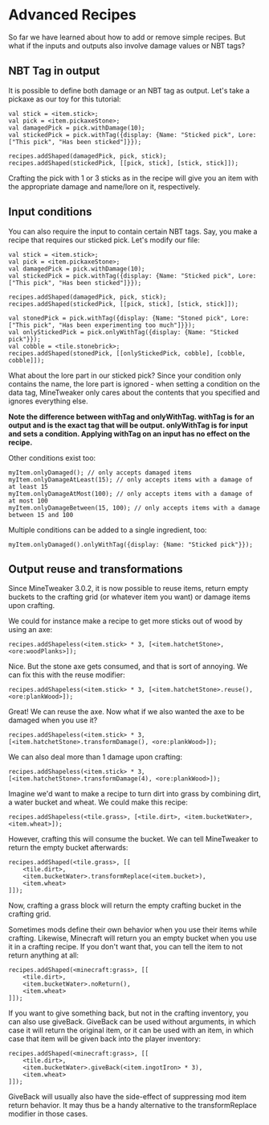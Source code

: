 # Advanced Recipes
So far we have learned about how to add or remove simple recipes. But what if the inputs and outputs also involve damage values or NBT tags?

## NBT Tag in output
It is possible to define both damage or an NBT tag as output. Let's take a pickaxe as our toy for this tutorial:

```zenscript
val stick = <item.stick>;
val pick = <item.pickaxeStone>;
val damagedPick = pick.withDamage(10);
val stickedPick = pick.withTag({display: {Name: "Sticked pick", Lore: ["This pick", "Has been sticked"]}});

recipes.addShaped(damagedPick, pick, stick);
recipes.addShaped(stickedPick, [[pick, stick], [stick, stick]]);
```
Crafting the pick with 1 or 3 sticks as in the recipe will give you an item with the appropriate damage and name/lore on it, respectively.

## Input conditions
You can also require the input to contain certain NBT tags. Say, you make a recipe that requires our sticked pick. Let's modify our file:

```zenscript
val stick = <item.stick>;
val pick = <item.pickaxeStone>;
val damagedPick = pick.withDamage(10);
val stickedPick = pick.withTag({display: {Name: "Sticked pick", Lore: ["This pick", "Has been sticked"]}});

recipes.addShaped(damagedPick, pick, stick);
recipes.addShaped(stickedPick, [[pick, stick], [stick, stick]]);

val stonedPick = pick.withTag({display: {Name: "Stoned pick", Lore: ["This pick", "Has been experimenting too much"]}});
val onlyStickedPick = pick.onlyWithTag({display: {Name: "Sticked pick"}});
val cobble = <tile.stonebrick>;
recipes.addShaped(stonedPick, [[onlyStickedPick, cobble], [cobble, cobble]]);
```
What about the lore part in our sticked pick? Since your condition only contains the name, the lore part is ignored - when setting a condition on the data tag, MineTweaker only cares about the contents that you specified and ignores everything else.

**Note the difference between withTag and onlyWithTag. withTag is for an output and is the exact tag that will be output. onlyWithTag is for input and sets a condition. Applying withTag on an input has no effect on the recipe.**

Other conditions exist too:

```zenscript
myItem.onlyDamaged(); // only accepts damaged items
myItem.onlyDamageAtLeast(15); // only accepts items with a damage of at least 15
myItem.onlyDamageAtMost(100); // only accepts items with a damage of at most 100
myItem.onlyDamageBetween(15, 100); // only accepts items with a damage between 15 and 100
```
Multiple conditions can be added to a single ingredient, too:

```zenscript
myItem.onlyDamaged().onlyWithTag({display: {Name: "Sticked pick"}});
```
## Output reuse and transformations
Since MineTweaker 3.0.2, it is now possible to reuse items, return empty buckets to the crafting grid (or whatever item you want) or damage items upon crafting.

We could for instance make a recipe to get more sticks out of wood by using an axe:

```zenscript
recipes.addShapeless(<item.stick> * 3, [<item.hatchetStone>, <ore:woodPlanks>]);
```
Nice. But the stone axe gets consumed, and that is sort of annoying. We can fix this with the reuse modifier:

```zenscript
recipes.addShapeless(<item.stick> * 3, [<item.hatchetStone>.reuse(), <ore:plankWood>]);
```
Great! We can reuse the axe. Now what if we also wanted the axe to be damaged when you use it?

```zenscript
recipes.addShapeless(<item.stick> * 3, [<item.hatchetStone>.transformDamage(), <ore:plankWood>]);
```
We can also deal more than 1 damage upon crafting:

```zenscript
recipes.addShapeless(<item.stick> * 3, [<item.hatchetStone>.transformDamage(4), <ore:plankWood>]);
```
Imagine we'd want to make a recipe to turn dirt into grass by combining dirt, a water bucket and wheat. We could make this recipe:

```zenscript
recipes.addShapeless(<tile.grass>, [<tile.dirt>, <item.bucketWater>, <item.wheat>]);
```
However, crafting this will consume the bucket. We can tell MineTweaker to return the empty bucket afterwards:

```zenscript
recipes.addShaped(<tile.grass>, [[
	<tile.dirt>,
	<item.bucketWater>.transformReplace(<item.bucket>),
	<item.wheat>
]]);
```
Now, crafting a grass block will return the empty crafting bucket in the crafting grid.

Sometimes mods define their own behavior when you use their items while crafting. Likewise, Minecraft will return you an empty bucket when you use it in a crafting recipe. If you don't want that, you can tell the item to not return anything at all:

```zenscript
recipes.addShaped(<minecraft:grass>, [[
	<tile.dirt>,
	<item.bucketWater>.noReturn(),
	<item.wheat>
]]);
```
If you want to give something back, but not in the crafting inventory, you can also use giveBack. GiveBack can be used without arguments, in which case it will return the original item, or it can be used with an item, in which case that item will be given back into the player inventory:

```zenscript
recipes.addShaped(<minecraft:grass>, [[
	<tile.dirt>,
	<item.bucketWater>.giveBack(<item.ingotIron> * 3),
	<item.wheat>
]]);
```
GiveBack will usually also have the side-effect of suppressing mod item return behavior. It may thus be a handy alternative to the transformReplace modifier in those cases.